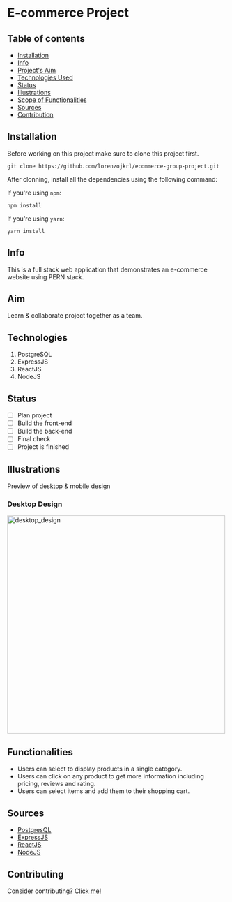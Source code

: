 # E-commerce Project

## Table of contents

* [Installation](#Installation)
* [Info](#Info)
* [Project's Aim](#Aim)
* [Technologies Used](#Technologies)
* [Status](#Status)
* [Illustrations](#Illustrations)
* [Scope of Functionalities](#Functionalities)
* [Sources](#Sources)
* [Contribution](#Contributing)

## Installation
Before working on this project make sure to clone this project first.
``` 
git clone https://github.com/lorenzojkrl/ecommerce-group-project.git 
```
After clonning, install all the dependencies using the following command:

If you're using `npm`:
```
npm install
```
If you're using `yarn`:
```
yarn install
```

## Info

This is a full stack web application that demonstrates an e-commerce website using PERN stack.

## Aim

Learn & collaborate project together as a team.

## Technologies

1. PostgreSQL
2. ExpressJS
3. ReactJS
4. NodeJS

## Status

* [ ] Plan project
* [ ] Build the front-end
* [ ] Build the back-end
* [ ] Final check
* [ ] Project is finished

## Illustrations

Preview of desktop & mobile design

### Desktop Design

<img width="500" alt="desktop_design" src="https://user-images.githubusercontent.com/64187129/119375757-c72fc600-bced-11eb-8053-fa0a246ac992.png">

## Functionalities

* Users can select to display products in a single category. 
* Users can click on any product to get more information including pricing, reviews and rating. 
* Users can select items and add them to their shopping cart.

## Sources

* [PostgresQL](https://www.postgresql.org/docs/)
* [ExpressJS](https://expressjs.com/)
* [ReactJS](https://reactjs.org/)
* [NodeJS](https://nodejs.org/en/)

## Contributing

Consider contributing? [Click me]()!

